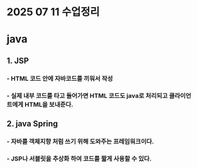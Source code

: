 # 2025 07 11 수업정리
# java
## 1. JSP
### - HTML 코드 안에 자바코드를 끼워서 작성
### - 실제 내부 코드를 타고 들어가면 HTML 코드도 java로 처리되고 클라이언트에게 HTML을 보내준다.
## 2. java Spring
### - 자바를 객체지향 처럼 쓰기 위해 도와주는 프레임워크이다.
### - JSP나 서블릿을 추상화 하여 코드를 짧게 사용할 수 있다.
